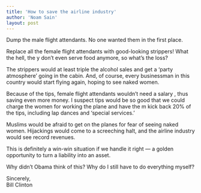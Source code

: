```yaml
---
title: 'How to save the airline industry'
author: 'Noam Sain'
layout: post
---
```


Dump the male flight attendants. No one wanted them in the first place.  
  
Replace all the female flight attendants with good-looking strippers! What the hell, the y don’t even serve food anymore, so what’s the loss?

The strippers would at least triple the alcohol sales and get a ‘party atmosphere’ going in the cabin. And, of course, every businessman in this country would start flying again, hoping to see naked women.

Because of the tips, female flight attendants wouldn’t need a salary , thus saving even more money. I suspect tips would be so good that we could charge the women for working the plane and have the m kick back 20% of the tips, including lap dances and ‘special services.’

Muslims would be afraid to get on the planes for fear of seeing naked women. Hijackings would come to a screeching halt, and the airline industry would see record revenues.

This is definitely a win-win situation if we handle it right — a golden opportunity to turn a liability into an asset.

Why didn’t Obama think of this? Why do I still have to do everything myself?

Sincerely,  
Bill Clinton